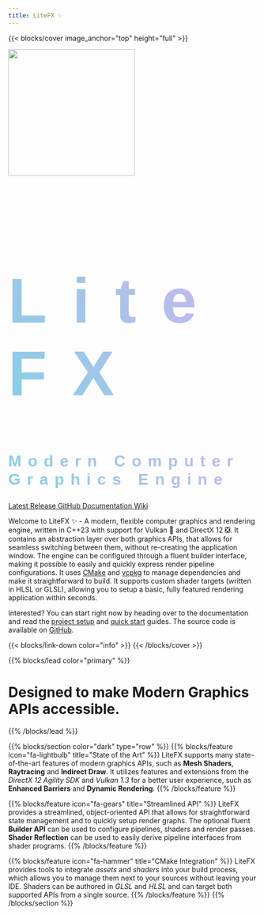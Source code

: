 ```yaml
---
title: LiteFX ✨
---
```


{{< blocks/cover image_anchor="top" height="full" >}}
<style type="text/css">
    section#td-cover-block-0 {
        min-height: 100vh;
        background: rgb(2,0,36);
        background: linear-gradient(150deg, rgba(2,0,36,1) 0%, rgba(42,42,79,1) 50%, rgba(60,81,89,1) 100%);
    }

    h1.title-gradient, h2.title-gradient {
        font-family: sans-serif;
        letter-spacing: 0.4em;
    }

    h1.title-gradient {
        font-size: clamp(2rem, 18vmin, 8rem);
    }

    h2.title-gradient {
        font-size: clamp(2rem, 18vmin, 2rem);
    }

    .title-gradient {
        --bg-size: 400%;
        --color-one: #84d0e5;
        --color-two: #f3a8f2;
        background: linear-gradient(
            240deg,
            var(--color-one),
            var(--color-two),
            var(--color-one)
        )  0 0 / var(--bg-size) 100%;
        color: transparent;
        background-clip: text;
    }

    @media (prefers-reduced-motion: no-preference) {
        .title-gradient {
            animation: move-bg 20s linear infinite;
        }
        @keyframes move-bg {
            to {
                background-position: var(--bg-size) 0;
            }
        }
    }
</style>

<img src="logo.svg" width="256" height="256" class="mb-5" />

<h1 class="title-gradient mb-3">LiteFX</h1>
<h2 class="title-gradient mb-5">Modern Computer Graphics Engine</h2>

<a class="btn btn-lg btn-primary mt-3 me-3 mb-4" href="https://github.com/crud89/litefx/releases">
  Latest Release <i class="fas fa-circle-down ms-2"></i>
</a>
<a class="btn btn-lg btn-secondary mt-3 me-3 mb-4" href="https://github.com/crud89/litefx">
  GitHub <i class="fab fa-github ms-2 "></i>
</a>
<a class="btn btn-lg btn-secondary mt-3 me-3 mb-4" href="/docs/">
  Documentation <i class="fas fa-book ms-2"></i>
</a>
<a class="btn btn-lg btn-secondary mt-3 me-3 mb-4" href="https://github.com/crud89/litefx/wiki">
  Wiki <i class="fas fa-globe ms-2"></i>
</a>

Welcome to LiteFX ✨ - A modern, flexible computer graphics and rendering engine, written in C++23 with support for Vulkan 🌋 and DirectX 12 ❎. It contains an abstraction layer over both graphics APIs, that allows for seamless switching between them, without re-creating the application window. The engine can be configured through a fluent builder interface, making it possible to easily and quickly express render pipeline configurations. It uses [CMake](https://cmake.org/) and [vcpkg](https://vcpkg.io/) to manage dependencies and make it straightforward to build. It supports custom shader targets (written in HLSL or GLSL), allowing you to setup a basic, fully featured rendering application within seconds.

Interested? You can start right now by heading over to the documentation and read the [project setup](https://litefx.crudolph.io/docs/md_docs_tutorials_project_setup.html) and [quick start](https://litefx.crudolph.io/docs/md_docs_tutorials_quick_start.html) guides. The source code is available on [GitHub](https://github.com/crud89/LiteFX).

{{< blocks/link-down color="info" >}}
{{< /blocks/cover >}}


{{% blocks/lead color="primary" %}}

<h1>Designed to make Modern Graphics APIs accessible.</h1>

{{% /blocks/lead %}}


{{% blocks/section color="dark" type="row" %}}
{{% blocks/feature icon="fa-lightbulb" title="State of the Art" %}}
LiteFX supports many state-of-the-art features of modern graphics APIs, such as **Mesh Shaders**, **Raytracing** and **Indirect Draw**. It utilizes features and extensions from the *DirectX 12 Agility SDK* and *Vulkan 1.3* for a better user experience, such as **Enhanced Barriers** and **Dynamic Rendering**.
{{% /blocks/feature %}}


{{% blocks/feature icon="fa-gears" title="Streamlined API" %}}
LiteFX provides a streamlined, object-oriented API that allows for straightforward state management and to quickly setup render graphs. The optional fluent **Builder API** can be used to configure pipelines, shaders and render passes. **Shader Reflection** can be used to easily derive pipeline interfaces from shader programs.
{{% /blocks/feature %}}


{{% blocks/feature icon="fa-hammer" title="CMake Integration" %}}
LiteFX provides tools to integrate *assets* and *shaders* into your build process, which allows you to manage them next to your sources without leaving your IDE. Shaders can be authored in *GLSL* and *HLSL* and can target both supported APIs from a single source.
{{% /blocks/feature %}}
{{% /blocks/section %}}